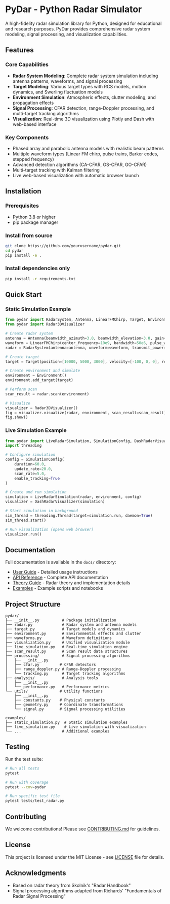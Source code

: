 # PyDar - Python Radar Simulator

A high-fidelity radar simulation library for Python, designed for educational and research purposes. PyDar provides comprehensive radar system modeling, signal processing, and visualization capabilities.

## Features

### Core Capabilities
- **Radar System Modeling**: Complete radar system simulation including antenna patterns, waveforms, and signal processing
- **Target Modeling**: Various target types with RCS models, motion dynamics, and Swerling fluctuation models
- **Environment Simulation**: Atmospheric effects, clutter modeling, and propagation effects
- **Signal Processing**: CFAR detection, range-Doppler processing, and multi-target tracking algorithms
- **Visualization**: Real-time 3D visualization using Plotly and Dash with web-based interface

### Key Components
- Phased array and parabolic antenna models with realistic beam patterns
- Multiple waveform types (Linear FM chirp, pulse trains, Barker codes, stepped frequency)
- Advanced detection algorithms (CA-CFAR, OS-CFAR, GO-CFAR)
- Multi-target tracking with Kalman filtering
- Live web-based visualization with automatic browser launch

## Installation

### Prerequisites

- Python 3.8 or higher
- pip package manager

### Install from source

```bash
git clone https://github.com/yourusername/pydar.git
cd pydar
pip install -e .
```

### Install dependencies only

```bash
pip install -r requirements.txt
```

## Quick Start

### Static Simulation Example

```python
from pydar import RadarSystem, Antenna, LinearFMChirp, Target, Environment
from pydar import Radar3DVisualizer

# Create radar system
antenna = Antenna(beamwidth_azimuth=3.0, beamwidth_elevation=3.0, gain=30.0)
waveform = LinearFMChirp(center_frequency=10e9, bandwidth=50e6, pulse_width=10e-6)
radar = RadarSystem(antenna=antenna, waveform=waveform, transmit_power=1000)

# Create target
target = Target(position=[10000, 5000, 3000], velocity=[-100, 0, 0], rcs=10.0)

# Create environment and simulate
environment = Environment()
environment.add_target(target)

# Perform scan
scan_result = radar.scan(environment)

# Visualize
visualizer = Radar3DVisualizer()
fig = visualizer.visualize(radar, environment, scan_result=scan_result)
fig.show()
```

### Live Simulation Example

```python
from pydar import LiveRadarSimulation, SimulationConfig, DashRadarVisualizer
import threading

# Configure simulation
config = SimulationConfig(
    duration=60.0,
    update_rate=20.0,
    scan_rate=5.0,
    enable_tracking=True
)

# Create and run simulation
simulation = LiveRadarSimulation(radar, environment, config)
visualizer = DashRadarVisualizer(simulation)

# Start simulation in background
sim_thread = threading.Thread(target=simulation.run, daemon=True)
sim_thread.start()

# Run visualization (opens web browser)
visualizer.run()
```

## Documentation

Full documentation is available in the `docs/` directory:

- [User Guide](docs/user_guide.md) - Detailed usage instructions
- [API Reference](docs/api_reference.md) - Complete API documentation
- [Theory Guide](docs/theory.md) - Radar theory and implementation details
- [Examples](examples/) - Example scripts and notebooks

## Project Structure

```
pydar/
├── __init__.py          # Package initialization
├── radar.py             # Radar system and antenna models
├── target.py            # Target models and dynamics
├── environment.py       # Environmental effects and clutter
├── waveforms.py         # Waveform definitions
├── visualization.py     # Unified visualization module
├── live_simulation.py   # Real-time simulation engine
├── scan_result.py       # Scan result data structures
├── processing/          # Signal processing algorithms
│   ├── __init__.py
│   ├── cfar.py         # CFAR detectors
│   ├── range_doppler.py # Range-Doppler processing
│   └── tracking.py      # Target tracking algorithms
├── analysis/            # Analysis tools
│   ├── __init__.py
│   └── performance.py   # Performance metrics
└── utils/              # Utility functions
    ├── __init__.py
    ├── constants.py    # Physical constants
    ├── geometry.py     # Coordinate transformations
    └── signal.py       # Signal processing utilities

examples/
├── static_simulation.py  # Static simulation examples
├── live_simulation.py    # Live simulation with visualization
└── ...                  # Additional examples
```

## Testing

Run the test suite:

```bash
# Run all tests
pytest

# Run with coverage
pytest --cov=pydar

# Run specific test file
pytest tests/test_radar.py
```

## Contributing

We welcome contributions! Please see [CONTRIBUTING.md](CONTRIBUTING.md) for guidelines.

## License

This project is licensed under the MIT License - see [LICENSE](LICENSE) file for details.

## Acknowledgments

- Based on radar theory from Skolnik's "Radar Handbook"
- Signal processing algorithms adapted from Richards' "Fundamentals of Radar Signal Processing"
